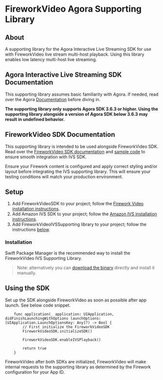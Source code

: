 # FireworkVideo Agora Supporting Library

## About

A supporting library for the Agora Interactive Live Streaming SDK for use with FireworkVideo live stream multi-host playback. Using this library enables low latency multi-host live streaming.

## Agora Interactive Live Streaming SDK Documentation

This supporting library assumes basic familiarity with Agora. If needed, read over the Agora [Documentation](https://docs.agora.io/en/Interactive%20Broadcast/landing-page) before diving in.


**The supporting library only supports Agora SDK 3.6.3 or higher. Using the supporting library alongside a version of Agora SDK below 3.6.3 may result in undefined behavior.**

## FireworkVideo SDK Documentation

This supporting library is intended to be used alongside FireworkVideo SDK. Read over the [FireworkVideo SDK documentation](https://github.com/loopsocial/firework_ios_sdk#fireworkvideo) and [sample code](https://github.com/loopsocial/firework_ios_sdk/tree/main/FireworkVideoSample) to ensure smooth integration with IVS SDK.

Ensure your Firework content is configured and apply correct styling and/or layout before integrating the IVS supporting library. This will ensure your testing conditions will match your production environment.

## Setup

  1. Add FireworkVideoSDK to your project; follow the [Firework Video installation instructions](https://github.com/loopsocial/firework_ios_sdk#readme).
  2. Add Amazon IVS SDK to your project; follow the [Amazon IVS installation instructions](https://docs.aws.amazon.com/ivs/latest/userguide/player-ios.html).
  3. Add FireworkVideoIVSSupporting library to your project; follow the instructions [below](#installation).

### Installation

Swift Package Manager is the recommended way to install the FireworkVideo IVS Supporting Library.

> Note: alternatively you can [download the binary](https://github.com/loopsocial/firework_ios_sdk_ivs_support/releases/latest) directly and install it manually.

## Using the SDK

Set up the SDK alongside FireworkVideo as soon as possible after app launch. See below code snippet.

```     
    func application(_ application: UIApplication, didFinishLaunchingWithOptions launchOptions: [UIApplication.LaunchOptionsKey: Any]?) -> Bool {
        // First initialize the FireworkVideoSDK
        FireworkVideoSDK.initializeSDK()
        
        FireworkVideoSDK.enableIVSPlayback()
        
        return true
    }
```

FireworkVideo after both SDKs are initialized, FireworkVideo will make internal requests to the supporting library as determined by the Firework configuration for your App ID.

